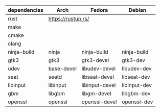 
<table>
  <thead>
    <tr>
      <th>dependencies</th>
      <th>Arch</th>
      <th>Fedora</th>
      <th>Debian</th>
    </tr>
  </thead>
  <tbody>
    <tr>
      <td>rust</td>
      <td colspan=3><a href="https://rustup.rs/">https://rustup.rs/</a></td>
    </tr>
    <tr>
      <td colspan=4>make</td>
    </tr>
    <tr>
      <td colspan=4>cmake</td>
    </tr>
    <tr>
      <td colspan=4>clang</td>
    </tr>
    <tr>
      <td>ninja-build</td>
      <td>ninja</td>
      <td>ninja-build</td>
      <td>ninja-build</td>
    </tr>
    <tr>
      <td>gtk3</td>
      <td>gtk3</td>
      <td>gtk3-devel</td>
      <td>gtk3-dev</td>
    </tr>
    <tr>
      <td>udev</td>
      <td>base-devel</td>
      <td>libudev-devel</td>
      <td>libudev-dev</td>
    </tr>
    <tr>
      <td>seat</td>
      <td>seatd</td>
      <td>libseat-devel</td>
      <td>libseat-dev</td>
    </tr>
    <tr>
      <td>libinput</td>
      <td>libinput</td>
      <td>libinput-devel</td>
      <td>libinput-dev</td>
    </tr>
    <tr>
      <td>gbm</td>
      <td>libgbm</td>
      <td>libgm-devel</td>
      <td>libgbm-dev</td>
    </tr>
    <tr>
      <td>openssl</td>
      <td>openssl</td>
      <td>openssl-devel</td>
      <td>openssl-dev</td>
    </tr>
  </tbody>
</table>
